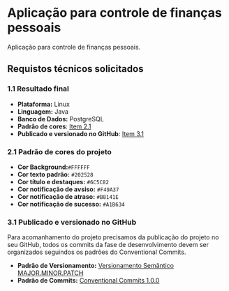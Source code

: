 # Aplicação para controle de finanças pessoais

Aplicação para controle de finanças pessoais.

## Requistos técnicos solicitados

### 1.1 Resultado final

- **Plataforma:** Linux
- **Linguagem:** Java
- **Banco de Dados:** PostgreSQL
- **Padrão de cores**: [Item 2.1]()
- **Publicado e versionado no GitHub**: [Item 3.1]()

### 2.1 Padrão de cores do projeto

- **Cor Background:**`#FFFFFF`
- **Cor texto padrão:** `#202528`
- **Cor título e destaques:** `#6C5C82`
- **Cor notificação de avsiso:** `#F49A37`
- **Cor notificação de atraso:** `#B8141E`
- **Cor notificação de sucesso:** `#A1B634`

### 3.1 Publicado e versionado no GitHub

Para acomanhamento do projeto precisamos da publicação do projeto no seu GitHub, todos os commits da fase de desenvolvimento devem ser organizados seguindos os padrões do Conventional Commits.

- **Padrão de Versionamento:** [Versionamento Semântico MAJOR.MINOR.PATCH](https://semver.org/lang/pt-BR/)
- **Padrão de Commits:** [Conventional Commits 1.0.0](https://www.conventionalcommits.org/pt-br/v1.0.0/)



